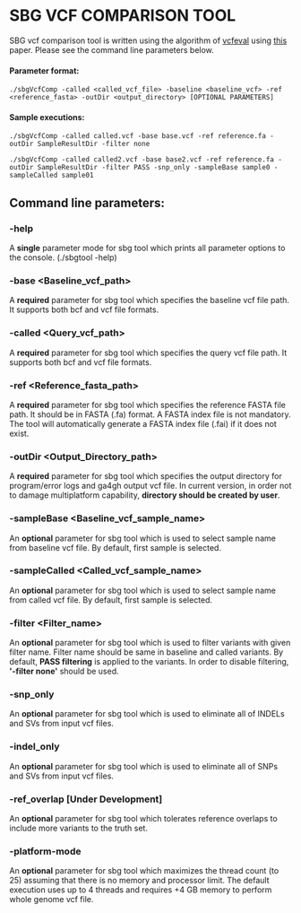 # SBG VCF COMPARISON TOOL

SBG vcf comparison tool is written using the algorithm of [vcfeval](https://github.com/RealTimeGenomics/rtg-tools "vcfeval github page") using [this](http://biorxiv.org/content/early/2015/08/02/023754) paper. Please see the command line parameters below.

#### Parameter format:
```
./sbgVcfComp -called <called_vcf_file> -baseline <baseline_vcf> -ref <reference_fasta> -outDir <output_directory> [OPTIONAL PARAMETERS]
```

#### Sample executions:

```
./sbgVcfComp -called called.vcf -base base.vcf -ref reference.fa -outDir SampleResultDir -filter none
```
   
```
./sbgVcfComp -called called2.vcf -base base2.vcf -ref reference.fa -outDir SampleResultDir -filter PASS -snp_only -sampleBase sample0 -sampleCalled sample01
```


## Command line parameters:


### -help
A **single** parameter mode for sbg tool which prints all parameter options to the console. (./sbgtool -help)


### -base <Baseline_vcf_path>

A **required** parameter for sbg tool which specifies the baseline vcf file path. It supports both bcf and vcf file formats.


### -called <Query_vcf_path>

A **required** parameter for sbg tool which specifies the query vcf file path. It supports both bcf and vcf file formats.


### -ref <Reference_fasta_path>

A **required** parameter for sbg tool which specifies the reference FASTA file path. It should be in FASTA (.fa) format. A FASTA index file is not mandatory. The tool will automatically generate a FASTA index file (.fai) if it does not exist.


### -outDir <Output_Directory_path>

A **required** parameter for sbg tool which specifies the output directory for program/error logs and ga4gh output vcf file. In current version, in order not to damage multiplatform capability, **directory should be created by user**.


### -sampleBase <Baseline_vcf_sample_name>

An **optional** parameter for sbg tool which is used to select sample name from baseline vcf file. By default, first sample is selected.


### -sampleCalled <Called_vcf_sample_name>

An **optional** parameter for sbg tool which is used to select sample name from called vcf file. By default, first sample is selected.

### -filter <Filter_name>

An **optional** parameter for sbg tool which is used to filter variants with given filter name. Filter name should be same in baseline and called variants. By default, **PASS filtering** is applied to the variants. In order to disable filtering, **'-filter none'** should be used.


### -snp_only

An **optional** parameter for sbg tool which is used to eliminate all of INDELs and SVs from input vcf files.


### -indel_only

An **optional** parameter for sbg tool which is used to eliminate all of SNPs and SVs from input vcf files.


### -ref_overlap [Under Development]

An **optional** parameter for sbg tool which tolerates reference overlaps to include more variants to the truth set.

### -platform-mode

An **optional** parameter for sbg tool which maximizes the thread count (to 25) assuming that there is no memory and processor limit. The default execution uses up to 4 threads and requires +4 GB memory to perform whole genome vcf file.